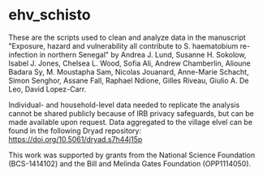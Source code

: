 # ehv_schisto

These are the scripts used to clean and analyze data in the manuscript "Exposure, hazard and vulnerability all contribute to S. haematobium re-infection in northern Senegal" by Andrea J. Lund, Susanne H. Sokolow, Isabel J. Jones, Chelsea L. Wood, Sofia Ali, Andrew Chamberlin, Alioune Badara Sy, M. Moustapha Sam, Nicolas Jouanard, Anne-Marie Schacht, Simon Senghor, Assane Fall, Raphael Ndione, Gilles Riveau, Giulio A. De Leo, David Lopez-Carr. 

Individual- and household-level data needed to replicate the analysis cannot be shared publicly because of IRB privacy safeguards, but can be made available upon request. Data aggregated to the village elvel can be found in the following Dryad repository: https://doi.org/10.5061/dryad.s7h44j15p

This work was supported by grants from the National Science Foundation (BCS-1414102) and the Bill and Melinda Gates Foundation (OPP1114050). 